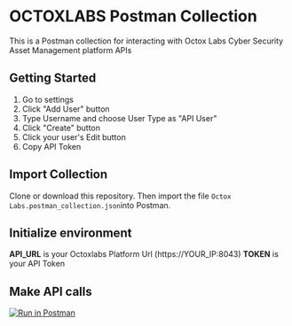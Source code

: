 
# OCTOXLABS Postman Collection
This is a Postman collection for interacting with Octox Labs Cyber Security Asset Management platform APIs 

## Getting Started
1. Go to settings
2. Click "Add User" button
3. Type Username and choose User Type as "API User"
4. Click "Create" button
5. Click your user's Edit button
6. Copy API Token

## Import Collection
Clone or download this repository. Then import the file `Octox Labs.postman_collection.json`into Postman.

## Initialize environment
**API_URL** is your Octoxlabs Platform Url (https://YOUR_IP:8043)
**TOKEN** is your API Token

## Make API calls
[![Run in Postman]([https://run.pstmn.io/button.svg)](https://god.gw.postman.com/run-collection/22690720-1070466e-c46a-4498-820f-6b4e6a59346e?action=collection%2Ffork&collection-url=entityId%3D22690720-1070466e-c46a-4498-820f-6b4e6a59346e%26entityType%3Dcollection%26workspaceId%3D4ecfcd5f-9827-434a-bc37-f6f879b7f910](https://run.pstmn.io/button.svg)](https://god.gw.postman.com/run-collection/22690720-1070466e-c46a-4498-820f-6b4e6a59346e?action=collection%2Ffork&collection-url=entityId%3D22690720-1070466e-c46a-4498-820f-6b4e6a59346e%26entityType%3Dcollection%26workspaceId%3D4ecfcd5f-9827-434a-bc37-f6f879b7f910))
